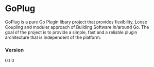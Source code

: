 # GoPlug

GoPlug is a pure Go Plugin libary project that provides flexibility, Loose Coupling and moduler approach of Building Software in/around Go. The goal of the project is to provide a simple, fast and a reliable plugin architecture that is independent of the platform. 

### Version
0.1.0
